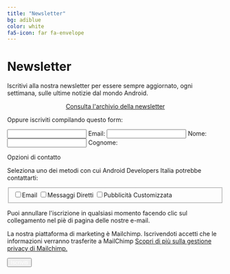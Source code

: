 ```yaml
---
title: "Newsletter"
bg: adiblue
color: white
fa5-icon: far fa-envelope
---
```


# Newsletter

Iscritivi alla nostra newsletter per essere sempre aggiornato, ogni settimana, sulle ultime notizie dal mondo Android.

<p align="center">
    <a class="red waves-effect waves-light btn-large" href="https://us19.campaign-archive.com/home/?u=e70b1f6acc3b76573d1c8247d&id=787175785e">
    <i class="material-icons left fas fa-archive"></i>  Consulta l'archivio della newsletter
    </a>
</p>

Oppure iscriviti compilando questo form:

<!-- Begin Mailchimp Signup Form -->
<div id="mc_embed_signup">
<form action="https://androiddevs.us19.list-manage.com/subscribe/post?u=e70b1f6acc3b76573d1c8247d&amp;id=787175785e" method="post" id="mc-embedded-subscribe-form" name="mc-embedded-subscribe-form" class="validate" target="_blank" novalidate>
    <div id="mc_embed_signup_scroll">
    <input type="email" value="" name="EMAIL" class="email validate" id="mce-EMAIL" placeholder="" required>
    <label for="mce-EMAIL">Email: </label>
    <input type="text" value="" name="FNAME" class="" id="mce-FNAME">
    <label for="mce-FNAME">Nome: </label>
    <input type="text" value="" name="LNAME" class="" id="mce-LNAME">
    <label for="mce-LNAME">Cognome: </label>

<div id="mergeRow-gdpr" class="mergeRow gdpr-mergeRow content__gdprBlock mc-field-group">
    <div class="content__gdpr">
        <label><p>Opzioni di contatto</p></label>
        <p>Seleziona uno dei metodi con cui Android Developers Italia potrebbe contattarti:</p>
        <fieldset class="mc_fieldset gdprRequired mc-field-group" name="interestgroup_field">
        <label class="checkbox subfield" for="gdpr_32529"><input type="checkbox" id="gdpr_32529" name="gdpr[32529]" value="Y" class="av-checkbox checkbox-red gdpr filled-in"><span>Email</span> </label><label class="checkbox subfield" for="gdpr_32533"><input type="checkbox" id="gdpr_32533" name="gdpr[32533]" value="Y" class="av-checkbox gdpr checkbox-red filled-in"><span>Messaggi Diretti</span> </label><label class="checkbox subfield" for="gdpr_32537"><input type="checkbox" id="gdpr_32537" name="gdpr[32537]" value="Y" class="av-checkbox checkbox-red gdpr filled-in"><span>Pubblicità Customizzata</span> </label>
        </fieldset>
        <p>Puoi annullare l'iscrizione in qualsiasi momento facendo clic sul collegamento nel piè di pagina delle nostre e-mail.</p>
    </div>
    <div class="content__gdprLegal">
        <p>La nostra piattaforma di marketing è Mailchimp. Iscrivendoti accetti che le informazioni verranno trasferite a MailChimp <a href="https://mailchimp.com/legal/" target="_blank">Scopri di più sulla gestione privacy di Mailchimp.</a></p>
    </div>
    <!-- real people should not fill this in and expect good things - do not remove this or risk form bot signups-->
    <div style="position: absolute; left: -5000px;" aria-hidden="true"><input type="text" name="b_e70b1f6acc3b76573d1c8247d_787175785e" tabindex="-1" value=""></div>
    <div class="red waves-effect waves-light btn"><input type="submit" value="Iscriviti" name="subscribe" id="mc-embedded-subscribe" style="color: white;" /></div>
    </div>
</div>
</form>


<!--End mc_embed_signup-->
